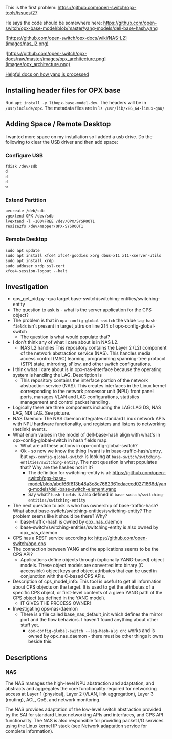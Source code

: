 This is the first problem: https://github.com/open-switch/opx-tools/issues/27

He says the code should be somewhere here: https://github.com/open-switch/opx-base-model/blob/master/yang-models/dell-base-hash.yang

![https://github.com/open-switch/opx-docs/wiki/NAS-L2](images/nas_l2.png)

![https://github.com/open-switch/opx-docs/raw/master/images/opx_architecture.png](images/opx_architecture.png)

[Helpful docs on how yang is processed](https://github.com/open-switch/opx-base-model)

## Installing header files for OPX base

Run `apt install -y libopx-base-model-dev`. The headers will be in `/usr/include/opx`. The metadata files are in `ls /usr/lib/x86_64-linux-gnu/`

## Adding Space / Remote Desktop

I wanted more space on my installation so I added a usb drive. Do the following
to clear the USB driver and then add space:

### Configure USB

    fdisk /dev/sdb
    d
    d
    d
    w

### Extend Partition

    pvcreate /deb/sdb
    vgextend OPX /dev/sdb
    lvextend -l +100%FREE /dev/OPX/SYSROOT1
    resize2fs /dev/mapper/OPX-SYSROOT1

### Remote Desktop

    sudo apt update
    sudo apt install xfce4 xfce4-goodies xorg dbus-x11 x11-xserver-utils
    sudo apt install xrdp
    sudo adduser xrdp ssl-cert 
    xfce4-session-logout --halt

## Investigation

- cps_get_oid.py -qua target base-switch/switching-entities/switching-entity
- The question to ask is - what is the server application for the CPS object?
- The problem is that in `opx-config-global-switch` the value `lag-hash-fields` isn't present in target_attrs  on line 214 of opx-config-global-switch
  - The question is what would populate that?
- I don't think any of what I care about is in NAS L2.
  - NAS L2 handles This repository contains the Layer 2 (L2) component of the network abstraction service (NAS). This handles media access control (MAC) learning, programming spanning-tree protocol (STP) state, mirroring, sFlow, and other switch configurations.
- I think what I care about is in opx-nas-interface because the operating system is handling the LAG. Description is
  - This repository contains the interface portion of the network abstraction service (NAS). This creates interfaces in the Linux kernel corresponding to the network processor unit (NPU) front panel ports, manages VLAN and LAG configurations, statistics management and control packet handling.
- Logically there are three components including the LAG: LAG DS, NAS LAG, NDI LAG. See picture.
- NAS Daemon: The NAS daemon integrates standard Linux network APIs with NPU hardware functionality, and registers and listens to networking (netlink) events.
- What enum values in the model of dell-base-hash align with what's in opx-config-global-switch in hash fields map.
  - What are all these actions in opx-config-global-switch?
  - Ok - so now we know the thing I want is in base-traffic-hash/entry, but `opx-config-global-switch` is looking at `base-switch/switching-entities/switching-entity`. The next question is what populates that? Why are the hashes not in it?
    - The definition for switching-entity is at: https://github.com/open-switch/opx-base-model/blob/abdf66f813b48a3c8e7682361cdacccd0271866d/yang-models/dell-base-switch-element.yang
    - Say what? `hash-fields` is also defined in `base-switch/switching-entities/switching-entity`
- The next question to ask is who has ownership of base-traffic-hash? What about base-switch/switching-entities/switching-entity? The problem seems like it should be there? Why? 
  - base-traffic-hash is owned by opx_nas_daemon
  - base-switch/switching-entities/switching-entity is also owned by opx_nas_daemon
- CPS has a REST service according to: https://github.com/open-switch/opx-cps
- The connection between YANG and the applications seems to be the CPS API? 
  - Applications define objects through (optionally YANG-based) object models. These object models are converted into binary (C accessible) object keys and object attributes that can be used in conjunction with the C-based CPS APIs.
- Description of cps_model_info: This tool is useful to get all information about CPS objects on the target. It is used to get the attributes of a specific CPS object, or first-level contents of a given YANG path of the CPS object (as defined in the YANG model).
  - IT GIVES THE PROCESS OWNER!
- Investigating ops-nas-daemon
  - There is a file called base_nas_default_init which defines the mirror port and the flow behaviors. I haven't found anything about other stuff yet.
    - `opx-config-global-switch --lag-hash-alg crc` works and is owned by opx_nas_daemon - there must be other things it owns beside this.

## Descriptions

### NAS

The NAS manages the high-level NPU abstraction and adaptation, and abstracts and aggregates the core functionality required for networking access at Layer 1 (physical), Layer 2 (VLAN, link aggregation), Layer 3 (routing), ACL, QoS, and network monitoring.

The NAS provides adaptation of the low-level switch abstraction provided by the SAI for standard Linux networking APIs and interfaces, and CPS API functionality. The NAS is also responsible for providing packet I/O services using the Linux kernel IP stack (see Network adaptation service for complete information).